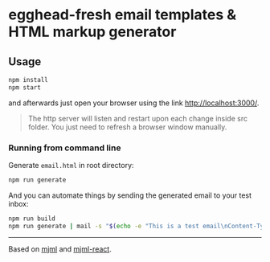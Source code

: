 # egghead-fresh email templates & HTML markup generator

## Usage

```bash
npm install
npm start
```

and afterwards just open your browser using the link [http://localhost:3000/](http://localhost:3000/).

> The http server will listen and restart upon each change inside src folder.
> You just need to refresh a browser window manually.

### Running from command line

Generate `email.html` in root directory:

```bash
npm run generate
```

And you can automate things by sending the generated email to your test inbox:

```bash
npm run build
npm run generate | mail -s "$(echo -e "This is a test email\nContent-Type: text/html")" myemail@myprovider.com
```

---

Based on [mjml](https://mjml.io/) and [mjml-react](https://github.com/wix-incubator/mjml-react).
